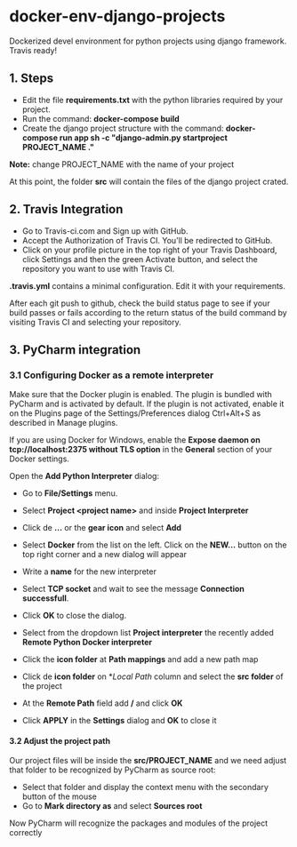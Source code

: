 # docker-env-django-projects
Dockerized devel environment for python projects using django framework. Travis ready!

## 1. Steps
* Edit the file **requirements.txt** with the python libraries required by your project. 
* Run the command: **docker-compose build**
* Create the django project structure with the command: **docker-compose run app sh -c "django-admin.py startproject PROJECT_NAME ."**

**Note:** change PROJECT_NAME with the name of your project

At this point, the folder **src** will contain the files of the django project crated.

## 2. Travis Integration
* Go to Travis-ci.com and Sign up with GitHub.
* Accept the Authorization of Travis CI. You’ll be redirected to GitHub.
* Click on your profile picture in the top right of your Travis Dashboard, click Settings and then the green Activate button, and select the repository you want to use with Travis CI.

**.travis.yml** contains a minimal configuration. Edit it with your requirements.

After each git push to github, check the build status page to see if your build passes or fails according to the return status of the build command by visiting Travis CI and selecting your repository.


## 3. PyCharm integration

### 3.1 Configuring Docker as a remote interpreter

Make sure that the Docker plugin is enabled. The plugin is bundled with PyCharm and is activated by default. If the plugin is not activated, enable it on the Plugins page of the Settings/Preferences dialog Ctrl+Alt+S as described in Manage plugins.

If you are using Docker for Windows, enable the **Expose daemon on tcp://localhost:2375 without TLS option** in the **General** section of your Docker settings.

Open the **Add Python Interpreter** dialog:
* Go to **File/Settings** menu. 
* Select **Project \<project name>** and inside **Project Interpreter**
* Click de **...** or the **gear icon** and select **Add**
* Select **Docker** from the list on the left. Click on the **NEW...** button on the top right corner and a new dialog will appear

* Write a **name** for the new interpreter
* Select **TCP socket** and wait to see the message **Connection successfull**. 
* Click **OK** to close the dialog.

* Select from the dropdown list **Project interpreter** the recently added **Remote Python Docker interpreter**
* Click the **icon folder** at **Path mappings** and add a new path map
* Click de **icon folder** on **Local Path* column and select the **src folder** of the project
* At the **Remote Path** field add **/** and click **OK**
* Click **APPLY** in the **Settings** dialog and **OK** to close it

  
#### 3.2 Adjust the project path 

Our project files will be inside the **src/PROJECT_NAME** and we need adjust that folder to be recognized by PyCharm as source root:

* Select that folder and display the context menu with the secondary button of the mouse
* Go to **Mark directory as** and select **Sources root**

Now PyCharm will recognize the packages and modules of the project correctly


